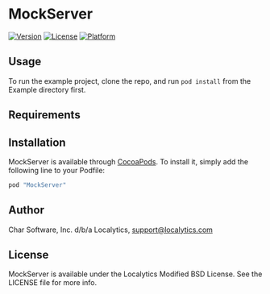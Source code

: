 # MockServer

[![Version](https://img.shields.io/cocoapods/v/MockServer.svg?style=flat)](http://cocoapods.org/pods/MockServer)
[![License](https://img.shields.io/cocoapods/l/MockServer.svg?style=flat)](http://cocoapods.org/pods/MockServer)
[![Platform](https://img.shields.io/cocoapods/p/MockServer.svg?style=flat)](http://cocoapods.org/pods/MockServer)

## Usage

To run the example project, clone the repo, and run `pod install` from the Example directory first.

## Requirements

## Installation

MockServer is available through [CocoaPods](http://cocoapods.org). To install
it, simply add the following line to your Podfile:

```ruby
pod "MockServer"
```

## Author

Char Software, Inc. d/b/a Localytics, support@localytics.com

## License

MockServer is available under the Localytics Modified BSD License. See the LICENSE file for more info.
